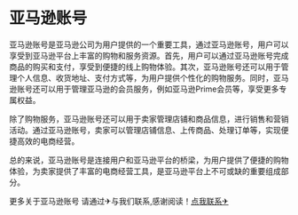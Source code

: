 # 亚马逊账号

亚马逊账号是亚马逊公司为用户提供的一个重要工具，通过亚马逊账号，用户可以享受到亚马逊平台上丰富的购物和服务资源。首先，用户可以通过亚马逊账号完成商品的购买和支付，享受到便捷的线上购物体验。其次，亚马逊账号还可以用于管理个人信息、收货地址、支付方式等，为用户提供个性化的购物服务。同时，亚马逊账号还可以用于管理亚马逊的会员服务，例如亚马逊Prime会员等，享受更多专属权益。

除了购物服务，亚马逊账号还可以用于卖家管理店铺和商品信息，进行销售和营销活动。通过亚马逊账号，卖家可以管理店铺信息、上传商品、处理订单等，实现便捷高效的电商经营。

总的来说，亚马逊账号是连接用户和亚马逊平台的桥梁，为用户提供了便捷的购物体验，为卖家提供了丰富的电商经营工具，是亚马逊平台上不可或缺的重要组成部分。

更多关于亚马逊账号 请通过✈与我们联系,感谢阅读！[点我联系✈](https://www.G208.com)